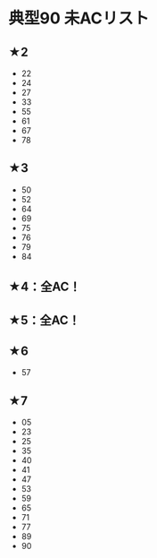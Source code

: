 # 典型90 未ACリスト

## ★2
- 22
- 24
- 27
- 33
- 55
- 61
- 67
- 78

## ★3
- 50
- 52
- 64
- 69
- 75
- 76
- 79
- 84

## ★4：全AC！

## ★5：全AC！

## ★6
- 57

## ★7
- 05
- 23
- 25
- 35
- 40
- 41
- 47
- 53
- 59
- 65
- 71
- 77
- 89
- 90 
